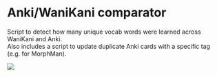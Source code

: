 # Anki/WaniKani comparator
Script to detect how many unique vocab words were learned across WaniKani and Anki.  
Also includes a script to update duplicate Anki cards with a specific tag (e.g. for MorphMan).

![](https://raw.githubusercontent.com/ThisIsntTheWay/anki_wanikani_assimilator/main/resources/terminal.svg?token=GHSAT0AAAAAACAQS6QSMUV5S3HV2RUPAJS6ZBYM5EQ)